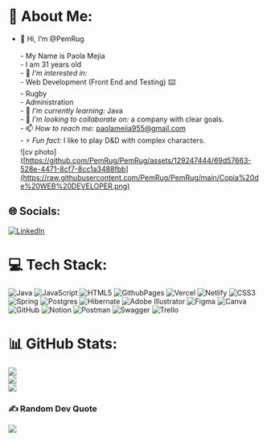 # 💫 About Me:
- 👋 Hi, I’m @PemRug<br><br>- My Name is Paola Mejia <br>- I am 31 years old<br>- 👀 *I’m interested in:*<br>- Web Development (Front End and Testing) ⌨️<br>- Rugby<br>- Administration<br>- 🌱 *I’m currently learning:* Java<br>- 💞️ *I’m looking to collaborate on:* a company with clear goals.<br>- 📫 *How to reach me:* paolamejia955@gmail.com<br>- ⚡ *Fun fact:* I like to play D&D with complex characters.<br>![cv photo]([https://github.com/PemRug/PemRug/assets/129247444/69d57663-528e-4471-8cf7-8cc1a3488fbb](https://raw.githubusercontent.com/PemRug/PemRug/main/Copia%20de%20WEB%20DEVELOPER.png)<br><!---<br>PemRug/PemRug is a ✨ special ✨ repository because its `README.md` (this file) appears on your GitHub profile.<br>You can click the Preview link to take a look at your changes.<br>--->


## 🌐 Socials:
[![LinkedIn](https://img.shields.io/badge/LinkedIn-%230077B5.svg?logo=linkedin&logoColor=white)](https://linkedin.com/in/https://www.linkedin.com/in/paola-mejia-rosero/) 

# 💻 Tech Stack:
![Java](https://img.shields.io/badge/java-%23ED8B00.svg?style=for-the-badge&logo=openjdk&logoColor=white) ![JavaScript](https://img.shields.io/badge/javascript-%23323330.svg?style=for-the-badge&logo=javascript&logoColor=%23F7DF1E) ![HTML5](https://img.shields.io/badge/html5-%23E34F26.svg?style=for-the-badge&logo=html5&logoColor=white) ![GithubPages](https://img.shields.io/badge/github%20pages-121013?style=for-the-badge&logo=github&logoColor=white) ![Vercel](https://img.shields.io/badge/vercel-%23000000.svg?style=for-the-badge&logo=vercel&logoColor=white) ![Netlify](https://img.shields.io/badge/netlify-%23000000.svg?style=for-the-badge&logo=netlify&logoColor=#00C7B7) ![CSS3](https://img.shields.io/badge/css3-%231572B6.svg?style=for-the-badge&logo=css3&logoColor=white) ![Spring](https://img.shields.io/badge/spring-%236DB33F.svg?style=for-the-badge&logo=spring&logoColor=white) ![Postgres](https://img.shields.io/badge/postgres-%23316192.svg?style=for-the-badge&logo=postgresql&logoColor=white) ![Hibernate](https://img.shields.io/badge/Hibernate-59666C?style=for-the-badge&logo=Hibernate&logoColor=white) ![Adobe Illustrator](https://img.shields.io/badge/adobe%20illustrator-%23FF9A00.svg?style=for-the-badge&logo=adobe%20illustrator&logoColor=white) ![Figma](https://img.shields.io/badge/figma-%23F24E1E.svg?style=for-the-badge&logo=figma&logoColor=white) ![Canva](https://img.shields.io/badge/Canva-%2300C4CC.svg?style=for-the-badge&logo=Canva&logoColor=white) ![GitHub](https://img.shields.io/badge/github-%23121011.svg?style=for-the-badge&logo=github&logoColor=white) ![Notion](https://img.shields.io/badge/Notion-%23000000.svg?style=for-the-badge&logo=notion&logoColor=white) ![Postman](https://img.shields.io/badge/Postman-FF6C37?style=for-the-badge&logo=postman&logoColor=white) ![Swagger](https://img.shields.io/badge/-Swagger-%23Clojure?style=for-the-badge&logo=swagger&logoColor=white) ![Trello](https://img.shields.io/badge/Trello-%23026AA7.svg?style=for-the-badge&logo=Trello&logoColor=white)
# 📊 GitHub Stats:
![](https://github-readme-stats.vercel.app/api?username=PemRug&theme=shadow_blue&hide_border=false&include_all_commits=false&count_private=false)<br/>
![](https://github-readme-streak-stats.herokuapp.com/?user=PemRug&theme=shadow_blue&hide_border=false)<br/>
![](https://github-readme-stats.vercel.app/api/top-langs/?username=PemRug&theme=shadow_blue&hide_border=false&include_all_commits=false&count_private=false&layout=compact)

### ✍️ Random Dev Quote
![](https://quotes-github-readme.vercel.app/api?type=horizontal&theme=radical)




